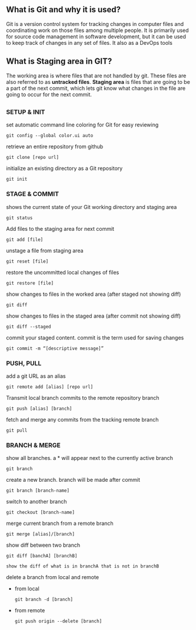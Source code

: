 ## What is Git and why it is used?
Git is a version control system for tracking changes in computer files and coordinating work on those files among multiple people. 
It is primarily used for source code management in software development, but it can be used to keep track of changes in any set of files.
It also as a DevOps tools

## What is Staging area in GIT?
The working area is where files that are not handled by git. These files are also referred to as **untracked files**. **Staging area** is files that are going to be a part of the next commit, which lets git know what changes in the file are going to occur for the next commit.
##
##

### SETUP & INIT

set automatic command line coloring for Git for easy reviewing
```
git config --global color.ui auto
```
retrieve an entire repository from github
```
git clone [repo url]
```
initialize an existing directory as a Git repository
```
git init
```

### STAGE & COMMIT

shows the current state of your Git working directory and staging area
```
git status
```
Add files to the staging area for next commit
```
git add [file]
```
unstage a file from staging area
```
git reset [file]
```
restore the uncommitted local changes of files
```
git restore [file]
```
show changes to files in the worked area (after staged not showing diff)
```
git diff
```
show changes to files in the staged area (after commit not showing diff)
```
git diff --staged
```
commit your staged content. commit is the term used for saving changes
```
git commit -m “[descriptive message]”
```

### PUSH, PULL

add a git URL as an alias
```
git remote add [alias] [repo url]
```
Transmit local branch commits to the remote repository branch
```
git push [alias] [branch]
```
fetch and merge any commits from the tracking remote branch
```
git pull
```

### BRANCH & MERGE

show all branches. a * will appear next to the currently active branch
```
git branch
```
create a new branch. branch will be made after commit
```
git branch [branch-name]
```
switch to another branch
```
git checkout [branch-name]
```
merge current branch from a remote branch
```
git merge [alias]/[branch]
```
show diff between two branch
```
git diff [banchA] [branchB]

show the diff of what is in branchA that is not in branchB
```
delete a branch from local and remote

  * from local
    ```
    git branch -d [branch]
    ```
    
  * from remote
    ```
    git push origin --delete [branch]
    ```
    


